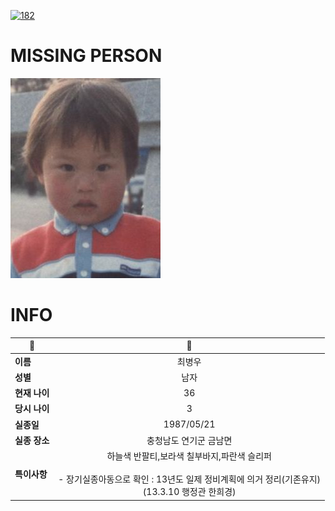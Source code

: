 [![182](https://img.shields.io/badge/%EC%8B%A4%EC%A2%85%EC%8B%A0%EA%B3%A0%EB%8A%94%20%EA%B5%AD%EB%B2%88%EC%97%86%EC%9D%B4-182-blue)](http://safe182.go.kr/index.do)

# MISSING PERSON

<img src="./missing_person.jpg">

# INFO

|🔑|💎|
|--|:--:|
|**이름**|최병우|
|**성별**|남자|
|**현재 나이**|36|
|**당시 나이**|3|
|**실종일**|1987/05/21|
|**실종 장소**|충청남도 연기군 금남면 |
|**특이사항**|하늘색 반팔티,보라색 칠부바지,파란색 슬리퍼</br></br>- 장기실종아동으로 확인 : 13년도 일제 정비계획에 의거 정리(기존유지)</br>   (13.3.10 행정관 한희경)|
